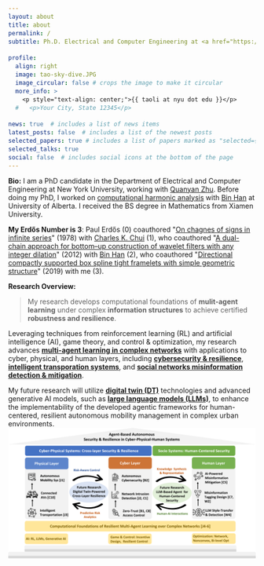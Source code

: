 ```yaml
---
layout: about
title: about
permalink: /
subtitle: Ph.D. Electrical and Computer Engineering at <a href="https://engineering.nyu.edu/"> New York University </a>.

profile:
  align: right
  image: tao-sky-dive.JPG
  image_circular: false # crops the image to make it circular
  more_info: >
    <p style="text-align: center;">{{ taoli at nyu dot edu }}</p>
  #   <p>Your City, State 12345</p>

news: true  # includes a list of news items
latest_posts: false  # includes a list of the newest posts
selected_papers: true # includes a list of papers marked as "selected={true}"
selected_talks: true
social: false  # includes social icons at the bottom of the page
---
```


**Bio:** I am a PhD candidate in the Department of Electrical and Computer Engineering at New York University, working with [Quanyan Zhu](https://wp.nyu.edu/quanyan/). Before doing my PhD, I worked on [computational harmonic analysis](https://www.sciencedirect.com/science/article/pii/S0893965918304221) with [Bin Han](https://sites.ualberta.ca/~bhan/) at University of Alberta. I received the BS degree in Mathematics from Xiamen University. 

**My Erdős Number is 3**: Paul Erdős (0) coauthored "[On chagnes of signs in infinite series](https://doi.org/10.1007/bf01904853)" (1978) with [Charles K. Chui](https://scholar.google.com/citations?user=2wSd9-MAAAAJ&hl=en) (1), who coauthored "[A dual-chain approach for bottom–up construction of wavelet filters with any integer dilation](https://doi.org/10.1016/j.acha.2011.11.004)" (2012) with [Bin Han](https://scholar.google.com/citations?user=HB3YA4gAAAAJ&hl=en)  (2), who coauthored "[Directional compactly supported box spline tight framelets with simple geometric structure](https://doi.org/10.1016/j.aml.2018.12.016)" (2019) with me (3).

**Research Overview:** 
> My research develops computational foundations of **mulit-agent learning**  under complex **information structures** to achieve certified **robustness and resilience**.


 Leveraging techniques from reinforcement learning (RL) and artificial intelligence (AI), game theory, and control & optimization, my research advances [<b>multi-agent learning in complex networks</b>](https://doi.org/10.1016/j.arcontrol.2022.03.003) with applications to cyber, physical, and human layers, including [<b>cybersecurity & resilience</b>](https://ieeexplore.ieee.org/document/10955193), [<b>intelligent transporation systems</b>](https://doi.org/10.1016/j.trc.2024.104804), and [<b>social networks misinformation detection & mitigation</b>](https://doi.org/10.23919/WiOpt58741.2023.10349848). 
 
 My future research will utilize [<b>digital twin (DT)</b>](https://arxiv.org/abs/2407.15025) technologies and advanced generative AI models, such as [<b>large language models (LLMs)</b>](https://arxiv.org/abs/2403.10570), to enhance the implementability of the developed agentic frameworks for human-centered, resilient autonomous mobility management in complex urban environments.
<img src="/assets/img/cphs.png" alt="Research Thrusts Overview" width="800"/>




